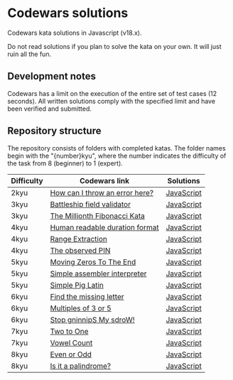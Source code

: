 # Codewars solutions

Codewars kata solutions in Javascript (v18.x).

Do not read solutions if you plan to solve the kata on your own. It will just ruin all the fun.

## Development notes

Codewars has a limit on the execution of the entire set of test cases (12 seconds). All written solutions comply with the specified limit and have been verified and submitted.

## Repository structure

The repository consists of folders with completed katas. The folder names begin with the "{number}kyu", where the number indicates the difficulty of the task from 8 (beginner) to 1 (expert).

| Difficulty | Codewars link | Solutions |
| ---------- | ------------- | --------- |
| 2kyu | [How can I throw an error here?](https://www.codewars.com/kata/5970f479e75b6c00ce000043) | [JavaScript](./2kyu-how-can-i-throw-an-error-here/solution.mjs) |
| 3kyu | [Battleship field validator](https://www.codewars.com/kata/52bb6539a4cf1b12d90005b7) | [JavaScript](./3kyu-battleship-field-validator/solution.mjs) |
| 3kyu | [The Millionth Fibonacci Kata](https://www.codewars.com/kata/53d40c1e2f13e331fc000c26) | [JavaScript](./3kyu-the-millionth-fibonacci-kata/solution.mjs) |
| 4kyu | [Human readable duration format](https://www.codewars.com/kata/52742f58faf5485cae000b9a) | [JavaScript](./4kyu-human-readable-duration-format/solution.mjs) |
| 4kyu | [Range Extraction](https://www.codewars.com/kata/51ba717bb08c1cd60f00002f) | [JavaScript](./4kyu-range-extraction/solution.mjs) |
| 4kyu | [The observed PIN](https://www.codewars.com/kata/5263c6999e0f40dee200059d) | [JavaScript](./4kyu-the-observed-pin/solution.mjs) |
| 5kyu | [Moving Zeros To The End](https://www.codewars.com/kata/52597aa56021e91c93000cb0) | [JavaScript](./5kyu-moving-zeros-to-the-end/solution.mjs) |
| 5kyu | [Simple assembler interpreter](https://www.codewars.com/kata/58e24788e24ddee28e000053) | [JavaScript](./5kyu-simple-assembler-interpreter/solution.mjs) |
| 5kyu | [Simple Pig Latin](https://www.codewars.com/kata/520b9d2ad5c005041100000f) | [JavaScript](./5kyu-simple-pig-latin/solution.mjs) |
| 6kyu | [Find the missing letter](https://www.codewars.com/kata/5839edaa6754d6fec10000a2) | [JavaScript](./6kyu-find-the-missing-letter/solution.mjs) |
| 6kyu | [Multiples of 3 or 5](https://www.codewars.com/kata/514b92a657cdc65150000006) | [JavaScript](./6kyu-multiples-of-3-or-5/solution.mjs) |
| 6kyu | [Stop gninnipS My sdroW!](https://www.codewars.com/kata/5264d2b162488dc400000001) | [JavaScript](./6kyu-stop-gninnips-my-sdrow/solution.mjs) |
| 7kyu | [Two to One](https://www.codewars.com/kata/5656b6906de340bd1b0000ac) | [JavaScript](./7kyu-two-to-one/solution.mjs) |
| 7kyu | [Vowel Count](https://www.codewars.com/kata/54ff3102c1bad923760001f3) | [JavaScript](./7kyu-vowel-count/solution.mjs) |
| 8kyu | [Even or Odd](https://www.codewars.com/kata/53da3dbb4a5168369a0000fe) | [JavaScript](./8kyu-even-or-odd/solution.mjs) |
| 8kyu | [Is it a palindrome?](https://www.codewars.com/kata/57a1fd2ce298a731b20006a4) | [JavaScript](./8kyu-is-it-a-palindrome/solution.mjs) |
